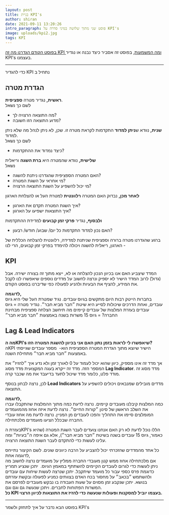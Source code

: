 ```yaml
---
layout: post
title: בניית KPI's
author: shiran
date: 2021-09-11 13:20:26
intro_paragraph: פוסט שני מתוך שלושה במיני סדרה על KPI's
image: uploads/kpi2.jpg
tags: KPI
---
```

[בפוסט הקודם הגדרנו מה זה KPI ומה המשמעות](https://shiran.tips/blog/kpi-%D7%94%D7%92%D7%93%D7%A8%D7%94-%D7%95%D7%9E%D7%A9%D7%9E%D7%A2%D7%95%D7%AA/), בפוסט זה אסביר כיצד נבנה או נגדיר KPI's בעצמנו.
- - -
כדי להגדיר KPI נתחיל ב<br>

הגדרת מטרה
---

**ראשית,** נגדיר מטרה **ספציפית**. <br>
לשם כך נשאל<br>
- מה התוצאה הרצויה לך?<br>
- מדוע התוצאה הזו חשובה?

**שנית,** נוודא ש**ניתן למדוד** התקדמות לקראת מטרה זו. שכן, לא ניתן לנהל מה שלא ניתן למדוד. <br>
לשם כך נשאל<br>
- כיצד נמדוד את ההתקדמות?

**שלישית,** נוודא שהמטרה היא **ברת השגה** וריאלית<br>
נשאל<br>
- האם המטרה הספציפית שהגדרנו ניתנת להשגה?<br>
- מי אחראי על השגת המטרה?<br>
- מי יכול להשפיע על השגת התוצאה הרצויה?<br>

**לאחר מכן,** נבדוק האם המטרה **רלוונטית** למטרת העל או להצלחת הארגון<br>
- איך השגת המטרה תקדם את הארגון?<br>
- איך התוצאות ישפיעו על הארגון?

**ולבסוף,** נגדיר **פרקי זמן קבועים** למדידת ההתקדמות<br>
- האם נכון למדוד התקדמות כל יום/ שבוע/ חודש/ רבעון?

ברגע שהגדרנו מטרה ברורה וספציפית שניתנת למדידה, רלוונטית להצלחה הכללית של הארגון, ריאלית להשגה ויכולה להימדד בפרקי זמן קבועים, הרי לנו -

KPI
---
המדד שיצביע האם אנו בכיוון הנכון להצלחה או לא, ייצא מתוך זה בצורה ישירה. אבל (גדול) לרוב המדד הישיר לא יספיק ונרצה לחשוב על מדדים נוספים שיאפשרו לנו לקבל את המידע, להציף את הבעיות ולהניע לפעולה כפי שדיברנו בפוסט הקודם. 


**לדוגמה,** <br>
בחברות הייטק רבות היום מתקשים בגיוס עובדים. נגיד שמטרת העל שלי היא גיוס עובדים, ואחת הדרכים שיכולות לסייע היא שיטת ״חבר מביא חבר״.
נגדיר מטרה = גיוס עובדים בעזרת המלצות של עובדים קיימים
מה תיחשב הצלחה ספציפית מבחינת החברה? = גיוס 15 משרות בשנה באמצעות ״חבר מביא חבר״

Lag & Lead Indicators
---

**מה הKPI's שיאפשרו לי לראות בזמן נתון האם אני בכיוון להשגת המטרה הזו?**<br>
הKPI הישיר שיוצא מתוך הגדרת המטרה הספציפית הוא- 
מספר עובדים שגייסתי באמצעות ״חבר מביא חבר״ מתחילת השנה. 

אך מדד זה אינו מספיק, כיוון שהוא יכול לעמוד על 0 לאורך זמן ולא נדע איך ״להזיז״ את המספר הזה. מדד זה ייקרא בעגה המקצועית מדד מסוג **Lag Indicator**. מדד מסוג זה מודד פלט, כלומר מדד שיכול לתעד בדיעבד את מה שכבר קרה.

לכן, נרצה לבחון בנוסף **Lead Indicators** מדדים מובילים שמנבאים ויכולים להשפיע על התוצאה.

**לדוגמה,**<br> 
כמה המלצות קיבלנו מעובדים קיימים. נרצה לדעת כמה מתוך ההמלצות שהתקבלו עברו את השלב הראשון של סינון ״קורות החיים״. נרצה לדעת איזה אחוז מהמועמדים המומלצים סיימו את התהליך והפכו לעובדים מן המניין. נרצה לדעת מה אחוז עובדי החברה שבכלל הציעו מועמדים מלכתחילה. 

בעזרת הKPI's הללו נוכל לדעת לא רק האם אנחנו צועדים לעבר השגת המטרה (שהיא כאמור, גיוס 15 עובדים בשנה בשיטת ״חבר מביא חבר״), אלא גם איפה ה״בעיות״ ומה עלינו לעשות כדי להתקדם לעבר השגת התוצאה הרצויה.

כל אחד מהמדדים שהזכרתי יכול להצביע על הרבה כיוונים שונים. לשם הקיצור נתייחס לדוגמה אחת, <br>
אם מלכתחילה אחוז ממש קטן מעובדי החברה ממליץ על מועמדים נרצה לחשוב מה ניתן לעשות כדי לגרום לעובדים הקיימים להשתתף במאמץ הגיוס. 
יתכן שנציע תמריץ כדוגמת פרס כספי עבור כל מועמד שיתקבל. יתכן שנרצה לעשות שיחות עם עובדים ולהשתמש ״בכאב״ על מחסור בכח האדם בצוותים כמניע לפעולה ובקשת עזרתם בנושא. יתכן שנקבע זמן מסוים על שעות העבודה בו נבקש מעובדים לפרסם את המשרות הפתוחות לחברים. ויתכן שנעשה גם וגם וגם. <br>
**כל KPI בעצמו יוביל למסקנות ופעולות שנעשה כדי להזיז את התוצאות לכיוון הרצוי.**

---
בפוסט הבא נדבר על איך לתחזק ולשמר KPI's